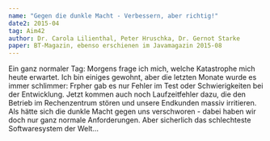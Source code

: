 ```yaml
---
name: "Gegen die dunkle Macht - Verbessern, aber richtig!"
date2: 2015-04
tag: Aim42
author: Dr. Carola Lilienthal, Peter Hruschka, Dr. Gernot Starke
paper: BT-Magazin, ebenso erschienen im Javamagazin 2015-08
---
```

Ein ganz normaler Tag: Morgens frage ich mich, welche Katastrophe  mich heute erwartet. 
Ich bin einiges gewohnt, aber die letzten Monate wurde es immer schlimmer: Frpher gab es nur Fehler im Test
oder Schwierigkeiten bei der Entwicklung. Jetzt kommen auch noch Laufzeitfehler dazu, die den Betrieb im
Rechenzentrum stören und unsere Endkunden massiv irritieren. 
Als hätte sich die dunkle Macht gegen uns verschworen - dabei haben wir doch nur ganz normale Anforderungen.
Aber sicherlich das schlechteste Softwaresystem der Welt...